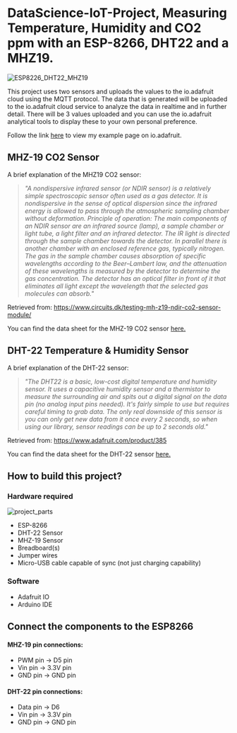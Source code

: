 # DataScience-IoT-Project, Measuring Temperature, Humidity and CO2 ppm with an ESP-8266, DHT22 and a MHZ19.

![ESP8226_DHT22_MHZ19](https://user-images.githubusercontent.com/103762292/163602142-9362232b-c31f-4ccc-9905-40ef79275244.jpg)

This project uses two sensors and uploads the values to the io.adafruit cloud using the MQTT protocol. The data that is generated will be uploaded to the io.adafruit cloud service to analyze the data in realtime and in further detail.
There will be 3 values uploaded and you can use the io.adafruit analytical tools to display these to your own personal preference. 

Follow the link [here](https://io.adafruit.com/Shaolu/dashboards/temperature-and-humidity) to view my example page on io.adafruit.

## MHZ-19 CO2 Sensor

A brief explanation of the MHZ19 CO2 sensor:

> *"A nondispersive infrared sensor (or NDIR sensor) is a relatively simple spectroscopic sensor often used as a gas detector. It is nondispersive in the sense of optical dispersion since the infrared energy is allowed to pass through the atmospheric sampling chamber without deformation.
Principle of operation:
The main components of an NDIR sensor are an infrared source (lamp), a sample chamber or light tube, a light filter and an infrared detector. The IR light is directed through the sample chamber towards the detector. In parallel there is another chamber with an enclosed reference gas, typically nitrogen. The gas in the sample chamber causes absorption of specific wavelengths according to the Beer–Lambert law, and the attenuation of these wavelengths is measured by the detector to determine the gas concentration. The detector has an optical filter in front of it that eliminates all light except the wavelength that the selected gas molecules can absorb."* 

Retrieved from: https://www.circuits.dk/testing-mh-z19-ndir-co2-sensor-module/

You can find the data sheet for the MHZ-19 CO2 sensor [here.](https://www.winsen-sensor.com/d/files/infrared-gas-sensor/mh-z19b-co2-ver1_0.pdf)

## DHT-22 Temperature & Humidity Sensor

A brief explanation of the DHT-22 sensor:

> *"The DHT22 is a basic, low-cost digital temperature and humidity sensor. It uses a capacitive humidity sensor and a thermistor to measure the surrounding air and spits out a digital signal on the data pin (no analog input pins needed). It's fairly simple to use but requires careful timing to grab data. The only real downside of this sensor is you can only get new data from it once every 2 seconds, so when using our library, sensor readings can be up to 2 seconds old."*

Retrieved from: https://www.adafruit.com/product/385

You can find the data sheet for the DHT-22 sensor [here.](https://www.sparkfun.com/datasheets/Sensors/Temperature/DHT22.pdf)

## How to build this project?

### Hardware required

![project_parts](https://user-images.githubusercontent.com/103762292/163607917-80506998-b1e0-41a8-b5e2-9f509635acbf.jpg)

  - ESP-8266
  - DHT-22 Sensor
  - MHZ-19 Sensor
  - Breadboard(s)
  - Jumper wires
  - Micro-USB cable capable of sync (not just charging capability)

### Software

  - Adafruit IO
  - Arduino IDE

## Connect the components to the ESP8266

#### MHZ-19 pin connections: 

- PWM pin -> D5 pin
- Vin pin -> 3.3V pin
- GND pin -> GND pin

#### DHT-22 pin connections:

- Data pin -> D6
- Vin pin -> 3.3V pin
- GND pin -> GND pin
